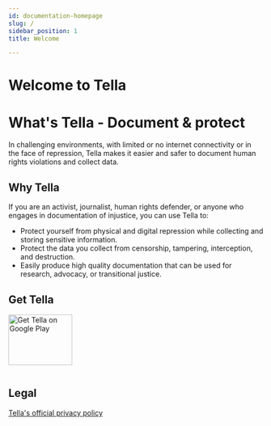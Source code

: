 ```yaml
---
id: documentation-homepage
slug: /
sidebar_position: 1
title: Welcome

---
```



# Welcome to Tella

# What's Tella - Document & protect
In challenging environments, with limited or no internet connectivity or in the face of repression, Tella makes it easier and safer to document human rights violations and collect data.


## Why Tella
If you are an activist, journalist, human rights defender, or anyone who engages in documentation of injustice, you can use Tella to:

* Protect yourself from physical and digital repression while collecting and storing sensitive information.
* Protect the data you collect from censorship, tampering, interception, and destruction.
* Easily produce high quality documentation that can be used for research, advocacy, or transitional justice.

## Get Tella


<script
  async
  src="https://cdn.jsdelivr.net/npm/store-badge@1/build/bundle.js"
></script>
<a href='https://play.google.com/store/apps/details?id=org.hzontal.tella'><img width="50%" height="100" alt='Get Tella on Google Play' src='https://play.google.com/intl/en_us/badges/static/images/badges/en_badge_web_generic.png'/></a>


<a href="https://apps.apple.com/us/app/tella-document-protect/id1598152580?itsct=apps_box_badge&amp;itscg=30200"><img width="50%" height="00" src="https://tools.applemediaservices.com/api/badges/download-on-the-app-store/black/en-us&amp;releaseDate=1661817600" alt="Download Tella on the App Store"></img></a>



## Legal

[Tella's official privacy policy](/privacy-policy)